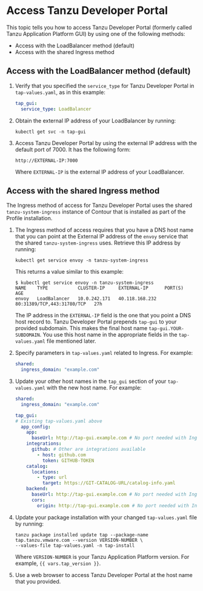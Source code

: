 # Access Tanzu Developer Portal

This topic tells you how to access Tanzu Developer Portal
(formerly called Tanzu Application Platform GUI) by using one of the following methods:

- Access with the LoadBalancer method (default)
- Access with the shared Ingress method

## <a id="lb-method"></a> Access with the LoadBalancer method (default)

1. Verify that you specified the `service_type` for Tanzu Developer Portal in `tap-values.yaml`, as
   in this example:

    ```yaml
    tap_gui:
      service_type: LoadBalancer
    ```

2. Obtain the external IP address of your LoadBalancer by running:

    ```console
    kubectl get svc -n tap-gui
    ```

3. Access Tanzu Developer Portal by using the external IP address with the default port of 7000.
   It has the following form:

    ```text
    http://EXTERNAL-IP:7000
    ```

    Where `EXTERNAL-IP` is the external IP address of your LoadBalancer.

## <a id="ingress-method"></a> Access with the shared Ingress method

The Ingress method of access for Tanzu Developer Portal uses the shared `tanzu-system-ingress`
instance of Contour that is installed as part of the Profile installation.

1. The Ingress method of access requires that you have a DNS host name that you can point at the
   External IP address of the `envoy` service that the shared `tanzu-system-ingress` uses. Retrieve
   this IP address by running:

    ```console
    kubectl get service envoy -n tanzu-system-ingress
    ```

    This returns a value similar to this example:

    ```console
    $ kubectl get service envoy -n tanzu-system-ingress
    NAME    TYPE           CLUSTER-IP     EXTERNAL-IP      PORT(S)                      AGE
    envoy   LoadBalancer   10.0.242.171   40.118.168.232   80:31389/TCP,443:31780/TCP   27h
    ```

    The IP address in the `EXTERNAL-IP` field is the one that you point a DNS host record to.
    Tanzu Developer Portal prepends `tap-gui` to your provided subdomain.
    This makes the final host name `tap-gui.YOUR-SUBDOMAIN`.
    You use this host name in the appropriate fields in the `tap-values.yaml` file mentioned later.

1. Specify parameters in `tap-values.yaml` related to Ingress. For example:

    ```yaml
    shared:
      ingress_domain: "example.com"
    ```

1. Update your other host names in the `tap_gui` section of your `tap-values.yaml` with the new host
   name. For example:

    ```yaml
    shared:
      ingress_domain: "example.com"

    tap_gui:
    # Existing tap-values.yaml above
      app_config:
        app:
          baseUrl: http://tap-gui.example.com # No port needed with Ingress
        integrations:
          github: # Other are integrations available
            - host: github.com
              token: GITHUB-TOKEN
        catalog:
          locations:
            - type: url
              target: https://GIT-CATALOG-URL/catalog-info.yaml
        backend:
          baseUrl: http://tap-gui.example.com # No port needed with Ingress
          cors:
            origin: http://tap-gui.example.com # No port needed with Ingress
    ```

1. Update your package installation with your changed `tap-values.yaml` file by running:

    ```console
    tanzu package installed update tap --package-name tap.tanzu.vmware.com --version VERSION-NUMBER \
    --values-file tap-values.yaml -n tap-install
    ```

    Where `VERSION-NUMBER` is your Tanzu Application Platform version. For example,
    `{{ vars.tap_version }}`.

1. Use a web browser to access Tanzu Developer Portal at the host name that you provided.
